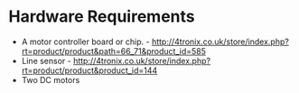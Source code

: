 # Hardware Requirements

- A motor controller board or chip. - http://4tronix.co.uk/store/index.php?rt=product/product&path=66_71&product_id=585
- Line sensor - http://4tronix.co.uk/store/index.php?rt=product/product&product_id=144
- Two DC motors
